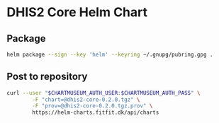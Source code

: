 # DHIS2 Core Helm Chart

## Package
```bash
helm package --sign --key 'helm' --keyring ~/.gnupg/pubring.gpg .
```

## Post to repository
```bash
curl --user "$CHARTMUSEUM_AUTH_USER:$CHARTMUSEUM_AUTH_PASS" \
        -F "chart=@dhis2-core-0.2.0.tgz" \
        -F "prov=@dhis2-core-0.2.0.tgz.prov" \
        https://helm-charts.fitfit.dk/api/charts
```
